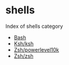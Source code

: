 # shells

Index of shells category

- [Bash](bash.md)
- [Ksh/ksh](ksh/ksh.md)
- [Zsh/powerlevel10k](zsh/powerlevel10k.md)
- [Zsh/zsh](zsh/zsh.md)
